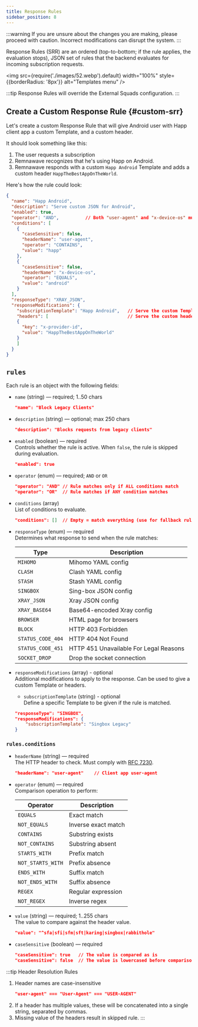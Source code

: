 ```yaml
---
title: Response Rules
sidebar_position: 8
---
```


:::warning
If you are unsure about the changes you are making, please proceed with caution. Incorrect modifications can disrupt the system.
:::

Response Rules (SRR) are an ordered (top-to-bottom; if the rule applies, the evaluation stops), JSON set of rules that the backend evaluates for incoming subscription requests.

<img src={require('./images/52.webp').default} width="100%" style={{borderRadius: '8px'}} alt="Templates menu" />

:::tip
Response Rules will override the External Squads configuration.
:::

## Create a Custom Response Rule {#custom-srr}

Let's create a custom Response Rule that will give Android user with Happ client app a custom Template, and a custom header.

It should look something like this:
1. The user requests a subscription
2. Remnawave recognizes that he's using Happ on Android.
3. Remnawave responds with a custom `Happ Android` Template and adds a custom header `HappTheBestAppOnTheWorld`. 

Here's how the rule could look:

```json
{
  "name": "Happ Android",
  "description": "Serve custom JSON for Android",
  "enabled": true,
  "operator": "AND",          // Both "user-agent" and "x-device-os" must be matched
  "conditions": [
    {
      "caseSensitive": false,
      "headerName": "user-agent",
      "operator": "CONTAINS",
      "value": "happ"
    },
    {
      "caseSensitive": false,
      "headerName": "x-device-os",
      "operator": "EQUALS",
      "value": "android"
    }
  ],
  "responseType": "XRAY_JSON",
  "responseModifications": {
    "subscriptionTemplate": "Happ Android",   // Serve the custom Template
    "headers": [                              // Serve the custom headers
    {
      "key": "x-provider-id",
      "value": "HappTheBestAppOnTheWorld"
    }
    ]
  }
}  
```

## `rules`

Each rule is an object with the following fields:

- `name` (string) — required; 1..50 chars  
  ```json
  "name": "Block Legacy Clients"
  ```

- `description` (string) — optional; max 250 chars  
  ```json
  "description": "Blocks requests from legacy clients"
  ```

- `enabled` (boolean) — required  
  Controls whether the rule is active. When `false`, the rule is skipped during evaluation.
  ```json
  "enabled": true
  ```

- `operator` (enum) — required; `AND` or `OR`  
  ```json
  "operator": "AND" // Rule matches only if ALL conditions match
  "operator": "OR"  // Rule matches if ANY condition matches
  ```

- `conditions` (array)  
  List of conditions to evaluate.
  ```json
  "conditions": []  // Empty = match everything (use for fallback rules)
  ```

- `responseType` (enum) — required  
  Determines what response to send when the rule matches:

  | Type              | Description                            |
  |-------------------|----------------------------------------|
  | `MIHOMO`          | Mihomo YAML config                     |
  | `CLASH`           | Clash YAML config                      |
  | `STASH`           | Stash YAML config                      |
  | `SINGBOX`         | Sing-box JSON config                   |
  | `XRAY_JSON`       | Xray JSON config                       |
  | `XRAY_BASE64`     | Base64-encoded Xray config             |
  | `BROWSER`         | HTML page for browsers                 |
  | `BLOCK`           | HTTP 403 Forbidden                     |
  | `STATUS_CODE_404` | HTTP 404 Not Found                     |
  | `STATUS_CODE_451` | HTTP 451 Unavailable For Legal Reasons |
  | `SOCKET_DROP`     | Drop the socket connection             |

  
- `responseModifications` (array) - optional  
  Additional modifications to apply to the response. Can be used to give a custom Template or headers.
    
    - `subscriptionTemplate` (string) - optional  
      Define a specific Template to be given if the rule is matched.
  ```json
  "responseType": "SINGBOX",
  "responseModifications": {
      "subscriptionTemplate": "Singbox Legacy"
  }
  ```

### `rules.conditions`

- `headerName` (string) — required  
  The HTTP header to check. Must comply with [RFC 7230](https://www.rfc-editor.org/rfc/rfc7230).
  ```json
  "headerName": "user-agent"    // Client app user-agent
  ```

- `operator` (enum) — required  
  Comparison operation to perform:

  | Operator          | Description         |
  |-------------------|---------------------|
  | `EQUALS`          | Exact match         |
  | `NOT_EQUALS`      | Inverse exact match |
  | `CONTAINS`        | Substring exists    |
  | `NOT_CONTAINS`    | Substring absent    |
  | `STARTS_WITH`     | Prefix match        |
  | `NOT_STARTS_WITH` | Prefix absence      |
  | `ENDS_WITH`       | Suffix match        |
  | `NOT_ENDS_WITH`   | Suffix absence      |
  | `REGEX`           | Regular expression  |
  | `NOT_REGEX`       | Inverse regex       |

- `value` (string) — required; 1..255 chars  
  The value to compare against the header value.
  ```json
  "value": "^sfa|sfi|sfm|sft|karing|singbox|rabbithole"
  ```

- `caseSensitive` (boolean) — required  
  ```json
  "caseSensitive": true   // The value is compared as is
  "caseSensitive": false  // The value is lowercased before comparison
  ```
  
:::tip Header Resolution Rules
1. Header names are case-insensitive
   ```json
   "user-agent" === "User-Agent" === "USER-AGENT"
   ```
2. If a header has multiple values, these will be concatenated into a single string, separated by commas.
3. Missing value of the headers result in skipped rule.
:::
